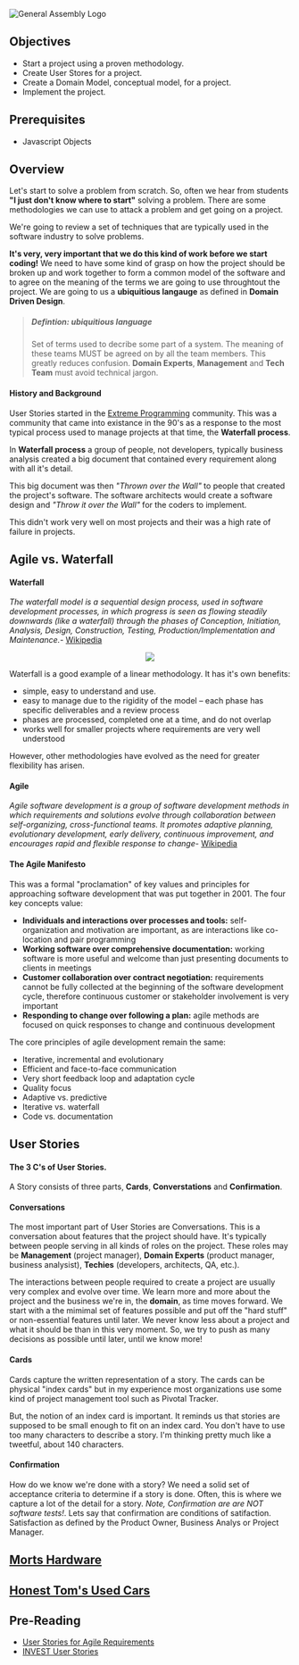 ![General Assembly Logo](http://i.imgur.com/ke8USTq.png)

## Objectives
* Start a project using a proven methodology.
* Create User Stores for a project.
* Create a Domain Model, conceptual model, for a project.
* Implement the project. 


## Prerequisites
- Javascript Objects

## Overview 

Let's start to solve a problem from scratch. So, often we hear from students **"I just don't know where to start"** solving a problem. There are some methodologies we can use to attack a problem and get going on a project.

We're going to review a set of techniques that are typically used in the software industry to solve problems. 

**It's very, very important that we do this kind of work before we start coding!** We need to have some kind of grasp on how the project should be broken up and work together to form a common model of the software and to agree on the meaning of the terms we are going to use throughtout the project. We are going to us a **ubiquitious langauge** as defined in **Domain Driven Design**.

> ##### Defintion: ubiquitious language
> Set of terms used to decribe some part of a system. 
> The meaning of these teams MUST be agreed on by all 
> the team members. This greatly reduces confusion. **Domain Experts**, **Management** and **Tech Team** must avoid technical jargon.

#### History and Background

User Stories started in the [Extreme Programming](https://en.wikipedia.org/wiki/Extreme_programming) community. This was a community that came into existance in the 90's as a response to the most typical process used to manage projects at that time, the **Waterfall process**.

In **Waterfall process** a group of people, not developers, typically business analysis created a big document that contained every requirement along with all it's detail. 

This big document was then *"Thrown over the Wall"* to people that created the project's software. The software architects would create a software design and *"Throw it over the Wall"* for the coders to implement.

This didn't work very well on most projects and their was a high rate of failure in projects. 

## Agile vs. Waterfall 
#### Waterfall

_The waterfall model is a sequential design process, used in software development processes, in which progress is seen as flowing steadily downwards (like a waterfall) through the phases of Conception, Initiation, Analysis, Design, Construction, Testing, Production/Implementation and Maintenance._- [Wikipedia](http://en.wikipedia.org/wiki/Waterfall_model)

<p style="text-align:center">
  <img src="https://i.imgur.com/yJMVO91.png">
</p>

Waterfall is a good example of a linear methodology. It has it's own benefits:

- simple,  easy to understand and use.
- easy to manage due to the rigidity of the model – each phase has specific deliverables and a review process
- phases are processed, completed one at a time, and do not overlap
- works well for smaller projects where requirements are very well understood

However, other methodologies have evolved as the need for greater flexibility has arisen.


#### Agile

_Agile software development is a group of software development methods in which requirements and solutions evolve through collaboration between self-organizing, cross-functional teams. It promotes adaptive planning, evolutionary development, early delivery, continuous improvement, and encourages rapid and flexible response to change_- [Wikipedia](http://en.wikipedia.org/wiki/Agile_software_development)

#### The Agile Manifesto

This was a formal "proclamation" of key values and principles for approaching software development that was put together in 2001.  The four key concepts value:

- **Individuals and interactions over processes and tools:** self-organization and motivation are important, as are interactions like co-location and pair programming
- **Working software over comprehensive documentation:** working software is more useful and welcome than just presenting documents to clients in meetings
- **Customer collaboration over contract negotiation:** requirements cannot be fully collected at the beginning of the software development cycle, therefore continuous customer or stakeholder involvement is very important
- **Responding to change over following a plan:** agile methods are focused on quick responses to change and continuous development

The core principles of agile development remain the same:

* Iterative, incremental and evolutionary
* Efficient and face-to-face communication
* Very short feedback loop and adaptation cycle
* Quality focus
* Adaptive vs. predictive
* Iterative vs. waterfall
* Code vs. documentation


## User Stories

#### The 3 C's of User Stories.

A Story consists of three parts, **Cards**, **Converstations** and **Confirmation**. 

#### Conversations
The most important part of User Stories are Conversations. This is a conversation about features that the project should have. It's typically between people serving in all kinds of roles on the project. 
These roles may be **Management** (project manager), **Domain Experts** (product manager, business analysist), **Techies** (developers, architects, QA, etc.). 

The interactions between people required to create a project are usually very complex and evolve over time. We learn more and more about the project and the business we're in, the **domain**, as time moves forward. 
We start with a the mimimal set of features possible and put off the "hard stuff" or non-essential features until later. We never know less about a project and what it should be than in this very moment. So, we try to push as many decisions as possible until later, until we know more!

#### Cards

Cards capture the written representation of a story. The cards can be physical "index cards" but in my experience most organizations use some kind of project management tool such as Pivotal Tracker. 

But, the notion of an index card is important. It reminds us that stories are supposed to be small enough to fit on an index card. You don't have to use too many characters to describe a story. I'm thinking pretty much like a tweetful, about 140 characters. 

#### Confirmation

How do we know we're done with a story? We need a solid set of acceptance criteria to determine if a story is done. Often, this is where we capture a lot of the detail for a story. *Note, Confirmation are are NOT software tests!*. Lets say that confirmation are conditions of satifaction. Satisfaction as defined by the Product Owner, Business Analys or Project Manager.

## [Morts Hardware](MortsHardware.md)

## [Honest Tom's Used Cars](HonestTomAuto.md)

## Pre-Reading
* [User Stories for Agile Requirements](https://vimeo.com/43601248)
* [INVEST User Stories](https://youtu.be/uj5iUbDf-iw?list=UUQScrIAUqnPqwBu97eO17WQ)




